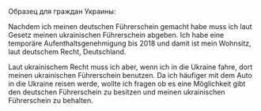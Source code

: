 Образец для граждан Украины:

Nachdem ich meinen deutschen Führerschein gemacht habe muss ich laut Gesetz meinen ukrainischen Führerschein abgeben. Ich habe eine temporäre Aufenthaltsgenehmigung bis 2018 und damit ist mein Wohnsitz, laut deutschem Recht, Deutschland.

Laut ukrainischem Recht muss ich aber, wenn ich in die Ukraine fahre, dort meinen ukrainischen Führerschein benutzen. Da ich häufiger mit dem Auto in die Ukraine reisen werde, wollte ich fragen ob es eine Möglichkeit gibt den deutschen Führerschein zu besitzen und meinen ukrainischen Führerschein zu behalten.
